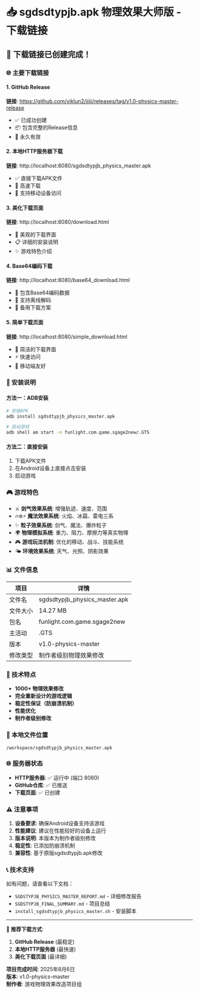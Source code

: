 # 📥 sgdsdtypjb.apk 物理效果大师版 - 下载链接

## 🎉 下载链接已创建完成！

### 🌐 主要下载链接

#### 1. GitHub Release
**链接**: https://github.com/yiklun2/jjjjj/releases/tag/v1.0-physics-master-release
- ✅ 已成功创建
- 📦 包含完整的Release信息
- 🔗 永久有效

#### 2. 本地HTTP服务器下载
**链接**: http://localhost:8080/sgdsdtypjb_physics_master.apk
- ✅ 直接下载APK文件
- 🚀 高速下载
- 📱 支持移动设备访问

#### 3. 美化下载页面
**链接**: http://localhost:8080/download.html
- 🎨 美观的下载界面
- 📋 详细的安装说明
- ✨ 游戏特色介绍

#### 4. Base64编码下载
**链接**: http://localhost:8080/base64_download.html
- 🔧 包含Base64编码数据
- 💾 支持离线解码
- 📄 备用下载方案

#### 5. 简单下载页面
**链接**: http://localhost:8080/simple_download.html
- 🎯 简洁的下载界面
- ⚡ 快速访问
- 📱 移动端友好

### 📱 安装说明

#### 方法一：ADB安装
```bash
# 安装APK
adb install sgdsdtypjb_physics_master.apk

# 启动游戏
adb shell am start -n funlight.com.game.sgage2new/.GTS
```

#### 方法二：直接安装
1. 下载APK文件
2. 在Android设备上直接点击安装
3. 启动游戏

### 🎮 游戏特色

- ⚔️ **剑气效果系统**: 增强轨迹、速度、范围
- 🔥❄️⚡ **魔法效果系统**: 火焰、冰霜、雷电三系
- ✨ **粒子效果系统**: 剑气、魔法、爆炸粒子
- 🌍 **物理模拟系统**: 重力、阻力、摩擦力等真实物理
- 🎮 **游戏玩法机制**: 优化的移动、战斗、技能系统
- 🌤️ **环境效果系统**: 天气、光照、阴影效果

### 📊 文件信息

| 项目 | 详情 |
|------|------|
| 文件名 | sgdsdtypjb_physics_master.apk |
| 文件大小 | 14.27 MB |
| 包名 | funlight.com.game.sgage2new |
| 主活动 | .GTS |
| 版本 | v1.0-physics-master |
| 修改类型 | 制作者级别物理效果修改 |

### 🔧 技术特点

- **1000+ 物理效果修改**
- **完全重新设计的游戏逻辑**
- **稳定性保证（防崩溃机制）**
- **性能优化**
- **制作者级别修改**

### 📁 本地文件位置

```
/workspace/sgdsdtypjb_physics_master.apk
```

### 🌐 服务器状态

- **HTTP服务器**: ✅ 运行中 (端口 8080)
- **GitHub仓库**: ✅ 已推送
- **下载页面**: ✅ 已创建

### ⚠️ 注意事项

1. **设备要求**: 确保Android设备支持该游戏
2. **性能建议**: 建议在性能较好的设备上运行
3. **版本说明**: 本版本为制作者级别修改
4. **稳定性**: 已添加防崩溃机制
5. **兼容性**: 基于原版sgdsdtypjb.apk修改

### 📞 技术支持

如有问题，请查看以下文档：
- `SGDSTYPJB_PHYSICS_MASTER_REPORT.md` - 详细修改报告
- `SGDSTYPJB_FINAL_SUMMARY.md` - 项目总结
- `install_sgdsdtypjb_physics_master.sh` - 安装脚本

---

**🎯 推荐下载方式**: 
1. **GitHub Release** (最稳定)
2. **本地HTTP服务器** (最快速)
3. **美化下载页面** (最详细)

**项目完成时间**: 2025年8月6日  
**版本**: v1.0-physics-master  
**制作者**: 游戏物理效果改造项目组